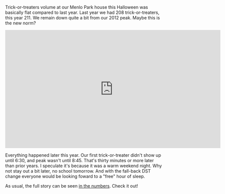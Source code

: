 <!-- 
.. title: Flat
.. slug: halloween-2015
.. link: 
.. description: 
.. tags: Halloween
.. date: 2015/11/01 01:15
-->

Trick-or-treaters volume at our Menlo Park house this Halloween was basically flat compared to last
year. Last year we had 208 trick-or-treaters, this year 211. We remain down quite a bit from our 2012
peak. Maybe this is the new norm?

<iframe width=690 height=380 frameborder=0
src="https://docs.google.com/spreadsheets/d/1w-7ftYzue_VQl4lt-QNFU_UfeDAROg47-1tlOzIw5Vk/pubchart?oid=17&amp;format=interactive"></iframe>

Everything happened later this year. Our first trick-or-treater didn't show up until 6:30, and
peak wasn't until 8:45. That's thirty minutes or more later than prior years. I speculate it's because
it was a warm weekend night. Why not stay out a bit later, no school tomorrow. And with the fall-back
DST change everyone would be looking foward to a "free" hour of sleep.

As usual, the full story can be seen 
<a href="https://docs.google.com/spreadsheet/ccc?key=0AnpKmkglpRs5dDh3dWRmRlFVaG0yc08xU0lhTzF1NUE">
in the numbers</a>. Check it out!


